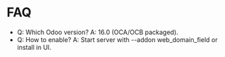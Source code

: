 # FAQ

- Q: Which Odoo version? A: 16.0 (OCA/OCB packaged).
- Q: How to enable? A: Start server with --addon web_domain_field or install in UI.
